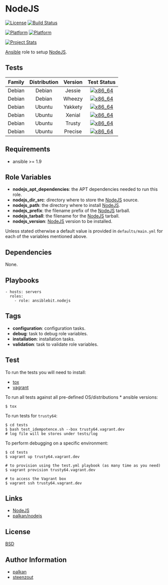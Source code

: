 # NodeJS

[![License](https://img.shields.io/badge/license-New%20BSD-blue.svg?style=flat)](https://raw.githubusercontent.com/ansiblebit/nodejs/master/LICENSE)
[![Build Status](https://travis-ci.org/ansiblebit/nodejs.svg?branch=master)](https://travis-ci.org/ansiblebit/nodejs)

[![Platform](http://img.shields.io/badge/platform-debian-a80030.svg?style=flat)](#)
[![Platform](http://img.shields.io/badge/platform-ubuntu-dd4814.svg?style=flat)](#)

[![Project Stats](https://www.openhub.net/p/ansiblebit-nodejs/widgets/project_thin_badge.gif)](https://www.openhub.net/p/ansiblebit-nodejs/)

[Ansible][ansible] role to setup [NodeJS][nodejs].


## Tests

| Family | Distribution | Version | Test Status |
|:-:|:-:|:-:|:-:|
| Debian | Debian  | Jessie  | [![x86_64](http://img.shields.io/badge/x86_64-passed-006400.svg?style=flat)](#) |
| Debian | Debian  | Wheezy  | [![x86_64](http://img.shields.io/badge/x86_64-passed-006400.svg?style=flat)](#) |
| Debian | Ubuntu  | Yakkety | [![x86_64](http://img.shields.io/badge/x86_64-passed-006400.svg?style=flat)](#) |
| Debian | Ubuntu  | Xenial  | [![x86_64](http://img.shields.io/badge/x86_64-passed-006400.svg?style=flat)](#) |
| Debian | Ubuntu  | Trusty  | [![x86_64](http://img.shields.io/badge/x86_64-passed-006400.svg?style=flat)](#) |
| Debian | Ubuntu  | Precise | [![x86_64](http://img.shields.io/badge/x86_64-passed-006400.svg?style=flat)](#) |

## Requirements

- ansible >= 1.9


## Role Variables

- **nodejs_apt_dependencies**: the APT dependencies needed to run this role.
- **nodejs_dir_src**: directory where to store the [NodeJS][nodejs] source.
- **nodejs_path**: the directory where to install [NodeJS][nodejs].
- **nodejs_prefix**: the filename prefix of the [NodeJS][nodejs] tarball.
- **nodejs_tarball**: the filename for the [NodeJS][nodejs] tarball.
- **nodejs_version**: [NodeJS][nodejs] version to be installed.

Unless stated otherwise a default value is provided in `defaults/main.yml` for each of the variables mentioned above.


## Dependencies

None.


## Playbooks

```
- hosts: servers
  roles:
    - role: ansiblebit.nodejs
```


## Tags

- **configuration**: configuration tasks.
- **debug**: task to debug role variables.
- **installation**: installation tasks.
- **validation**: task to validate role variables.


## Test

To run the tests you will need to install:

- [tox](https://tox.readthedocs.org/)
- [vagrant](https://www.vagrantup.com/)

To run all tests against all pre-defined OS/distributions * ansible versions:

```
$ tox
```

To run tests for `trusty64`:

```
$ cd tests
$ bash test_idempotence.sh --box trusty64.vagrant.dev
# log file will be stores under tests/log
```

To perform debugging on a specific environment:

```
$ cd tests
$ vagrant up trusty64.vagrant.dev

# to provision using the test.yml playbook (as many time as you need)
$ vagrant provision trusty64.vagrant.dev

# to access the Vagrant box
$ vagrant ssh trusty64.vagrant.dev
```


## Links

- [NodeJS][nodejs]
- [palkan/nodejs][palkan/nodejs]


## License

[BSD][bsd]


## Author Information

- [palkan][palkan]
- [steenzout][steenzout]

[ansible]:      https://www.ansible.com         "Ansible"
[bsd]:          https://github.com/ansiblebit/nodejs/blob/master/LICENSE "BSD license"
[nodejs]:       https://nodejs.org/             "NodeJS"
[palkan]:       https://github.com/palkan/      "Vladimir Dementyev"
[palkan/nodejs]: https://github.com/palkan-ansible/nodejs "Palkan's NodeJS Ansible role"
[steenzout]:    http://github.com/steenzout/    "Pedro Salgado"
